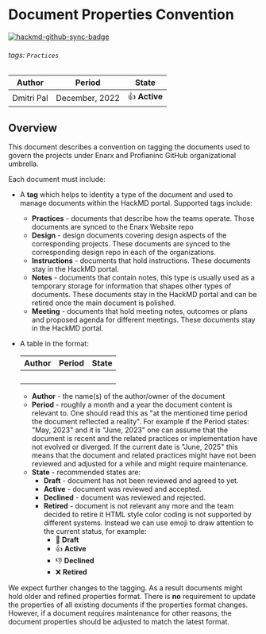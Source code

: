 # Document Properties Convention

[![hackmd-github-sync-badge](https://hackmd.io/cCeJHwjBSYyxlYx2PyWVFA/badge)](https://hackmd.io/cCeJHwjBSYyxlYx2PyWVFA)


###### tags: `Practices`
| Author | Period | State |
| -------- | -------- | -------- |
| Dmitri Pal | December, 2022 | :thumbsup: **Active** |

## Overview

This document describes a convention on tagging the documents used to govern the projects under Enarx and Profianinc GitHub organizational umbrella.

Each document must include:
* A **tag** which helps to identity a type of the document and used to manage documents within the HackMD portal. Supported tags include:
    * **Practices** - documents that describe how the teams operate. Those documents are synced to the Enarx Website repo
    * **Design** - design documents covering design aspects of the corresponding projects. These documents are synced to the corresponding design repo in each of the organizations.
    * **Instructions** - documents that hold instructions. These documents stay in the HackMD portal.
    * **Notes** - documents that contain notes, this type is usually used as a temporary storage for information that shapes other types of documents. These documents stay in the HackMD portal and can be retired once the main document is polished.
    * **Meeting** - documents that hold meeting notes, outcomes or plans and proposed agenda for different meetings. These documents stay in the HackMD portal.

* A table in the format:

    | Author | Period | State |
    | -------- | -------- | -------- |
    | &nbsp; | |  |

    * **Author** - the name(s) of the author/owner of the document
    * **Period** - roughly a month and a year the document content is relevant to. One should read this as "at the mentioned time period the document reflected a reality". For example if the Period states: "May, 2023" and it is "June, 2023" one can assume that the document is recent and the related practices or implementation have not evolved or diverged. If the current date is "June, 2025" this means that the document and related practices might have not been reviewed and adjusted for a while and might require maintenance.
    * **State** - recommended states are:
        * **Draft** - document has not been reviewed and agreed to yet.
        * **Active** - document was reviewed and accepted.
        * **Declined** - document was reviewed and rejected.
        * **Retired** - document is not relevant any more and the team decided to retire it
    HTML style color coding is not supported by different systems. Instead we can use emoji to draw attention to the current status, for example:
            * :red_circle: **Draft**
            * :thumbsup: **Active**
            * :thumbsdown: **Declined**
            * :x: **Retired**

We expect further changes to the tagging. As a result documents might hold older and refined properties format. There is **no** requirement to update the properties of all existing documents if the properties format changes. However, if a document requires maintenance for other reasons, the document properties should be adjusted to match the latest format.
